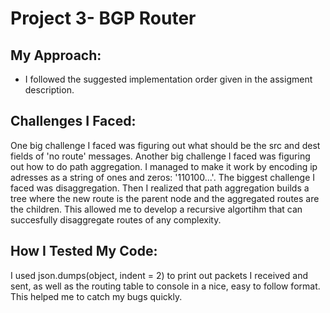 # Project 3- BGP Router

## My Approach:
- I followed the suggested implementation order given in the assigment description.

## Challenges I Faced:
One big challenge I faced was figuring out what should be the src and dest fields of 'no route' messages. Another big challenge I faced was figuring out how to do path aggregation. I managed to make it work by encoding ip adresses as a string of ones and zeros: '110100...'. The biggest challenge I faced was disaggregation. Then I realized that path aggregation builds a tree where the new route is the parent node and the aggregated routes are the children. This allowed me to develop a recursive algortihm that can succesfully disaggregate routes of any complexity. 

## How I Tested My Code:
I used json.dumps(object, indent = 2) to print out packets I received and sent, as well as the routing table to console in a nice, easy to follow format. This helped me to catch my bugs quickly.
